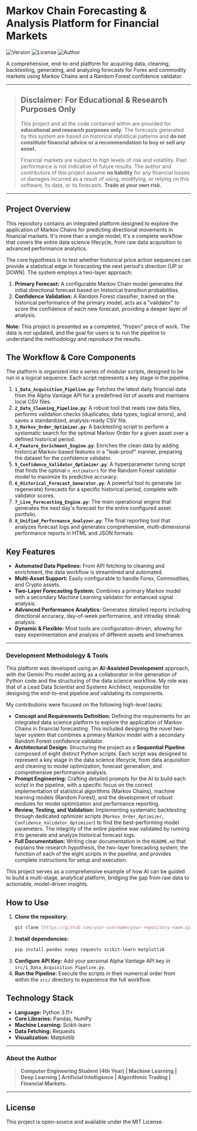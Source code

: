 # Markov Chain Forecasting & Analysis Platform for Financial Markets

![Version](https://img.shields.io/badge/Version-1.0.0-blue.svg)
![License](https://img.shields.io/badge/License-MIT-green.svg)
![Author](https://img.shields.io/badge/Author-Eng.%20Alhassan%20Ali%20Mubarak%20Bahbah-purple.svg)

A comprehensive, end-to-end platform for acquiring data, cleaning, backtesting, generating, and analyzing forecasts for Forex and commodity markets using Markov Chains and a Random Forest confidence validator.

---

> ## Disclaimer: For Educational & Research Purposes Only
>
> This project and all the code contained within are provided for **educational and research purposes only**. The forecasts generated by this system are based on historical statistical patterns and **do not constitute financial advice or a recommendation to buy or sell any asset.**
>
> Financial markets are subject to high levels of risk and volatility. Past performance is not indicative of future results. The author and contributors of this project assume **no liability** for any financial losses or damages incurred as a result of using, modifying, or relying on this software, its data, or its forecasts. **Trade at your own risk.**

---

## Project Overview

This repository contains an integrated platform designed to explore the application of Markov Chains for predicting directional movements in financial markets. It's more than a single model; it's a complete workflow that covers the entire data science lifecycle, from raw data acquisition to advanced performance analytics.

The core hypothesis is to test whether historical price action sequences can provide a statistical edge in forecasting the next period's direction (UP or DOWN). The system employs a two-layer approach:
1.  **Primary Forecast:** A configurable Markov Chain model generates the initial directional forecast based on historical transition probabilities.
2.  **Confidence Validation:** A Random Forest classifier, trained on the historical performance of the primary model, acts as a "validator" to score the confidence of each new forecast, providing a deeper layer of analysis.

**Note:** This project is presented as a completed, "frozen" piece of work. The data is not updated, and the goal for users is to run the pipeline to understand the methodology and reproduce the results.

## The Workflow & Core Components

The platform is organized into a series of modular scripts, designed to be run in a logical sequence. Each script represents a key stage in the pipeline.

1.  **`1_Data_Acquisition_Pipeline.py`**: Fetches the latest daily financial data from the Alpha Vantage API for a predefined list of assets and maintains local CSV files.
2.  **`2_Data_Cleaning_Pipeline.py`**: A robust tool that reads raw data files, performs validation checks (duplicates, data types, logical errors), and saves a standardized, analysis-ready CSV file.
3.  **`3_Markov_Order_Optimizer.py`**: A backtesting script to perform a systematic search for the optimal Markov Order for a given asset over a defined historical period.
4.  **`4_Feature_Enrichment_Engine.py`**: Enriches the clean data by adding historical Markov-based features in a "leak-proof" manner, preparing the dataset for the confidence validator.
5.  **`5_Confidence_Validator_Optimizer.py`**: A hyperparameter tuning script that finds the optimal `n_estimators` for the Random Forest validator model to maximize its predictive accuracy.
6.  **`6_Historical_Forecast_Generator.py`**: A powerful tool to generate (or regenerate) forecasts for a specific historical period, complete with validator scores.
7.  **`7_Live_Forecasting_Engine.py`**: The main operational engine that generates the next day's forecast for the entire configured asset portfolio.
8.  **`8_Unified_Performance_Analyzer.py`**: The final reporting tool that analyzes forecast logs and generates comprehensive, multi-dimensional performance reports in HTML and JSON formats.

## Key Features

* **Automated Data Pipelines:** From API fetching to cleaning and enrichment, the data workflow is streamlined and automated.
* **Multi-Asset Support:** Easily configurable to handle Forex, Commodities, and Crypto assets.
* **Two-Layer Forecasting System:** Combines a primary Markov model with a secondary Machine Learning validator for enhanced signal analysis.
* **Advanced Performance Analytics:** Generates detailed reports including directional accuracy, day-of-week performance, and intraday streak analysis.
* **Dynamic & Flexible:** Most tools are configuration-driven, allowing for easy experimentation and analysis of different assets and timeframes.

---
### Development Methodology & Tools

This platform was developed using an **AI-Assisted Development** approach, with the Gemini Pro model acting as a collaborator in the generation of Python code and the structuring of the data science workflow. My role was that of a Lead Data Scientist and Systems Architect, responsible for designing the end-to-end pipeline and validating its components.

My contributions were focused on the following high-level tasks:

* **Concept and Requirements Definition:** Defining the requirements for an integrated data science platform to explore the application of Markov Chains in financial forecasting. This included designing the novel two-layer system that combines a primary Markov model with a secondary Random Forest confidence validator.
* **Architectural Design:** Structuring the project as a **Sequential Pipeline** composed of eight distinct Python scripts. Each script was designed to represent a key stage in the data science lifecycle, from data acquisition and cleaning to model optimization, forecast generation, and comprehensive performance analysis.
* **Prompt Engineering:** Crafting detailed prompts for the AI to build each script in the pipeline, with a specific focus on the correct implementation of statistical algorithms (Markov Chains), machine learning models (Random Forest), and the development of robust modules for model optimization and performance reporting.
* **Review, Testing, and Validation:** Implementing systematic backtesting through dedicated optimizer scripts (`Markov_Order_Optimizer`, `Confidence_Validator_Optimizer`) to find the best-performing model parameters. The integrity of the entire pipeline was validated by running it to generate and analyze historical forecast logs.
* **Full Documentation:** Writing clear documentation in the `README.md` that explains the research hypothesis, the two-layer forecasting system, the function of each of the eight scripts in the pipeline, and provides complete instructions for setup and execution.

This project serves as a comprehensive example of how AI can be guided to build a multi-stage, analytical platform, bridging the gap from raw data to actionable, model-driven insights.  

## How to Use

1.  **Clone the repository:**
    ```bash
    git clone [https://github.com/your-username/your-repository-name.git](https://github.com/your-username/your-repository-name.git)
    ```
2.  **Install dependencies:**
    ```bash
    pip install pandas numpy requests scikit-learn matplotlib
    ```
3.  **Configure API Key:** Add your personal Alpha Vantage API key in `src/1_Data_Acquisition_Pipeline.py`.
4.  **Run the Pipeline:** Execute the scripts in their numerical order from within the `src/` directory to experience the full workflow.

## Technology Stack

* **Language:** Python 3.11+
* **Core Libraries:** Pandas, NumPy
* **Machine Learning:** Scikit-learn
* **Data Fetching:** Requests
* **Visualization:** Matplotlib

---

### About the Author

> **Computer Engineering Student (4th Year) | Machine Learning | Deep Learning | Artificial Intelligence | Algorithmic Trading | Financial Markets.**

---

## License

This project is open-source and available under the MIT License.


